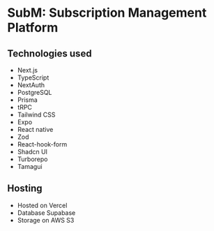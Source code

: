 # SubM: Subscription Management Platform

## Technologies used

- Next.js
- TypeScript
- NextAuth
- PostgreSQL
- Prisma
- tRPC
- Tailwind CSS
- Expo
- React native
- Zod
- React-hook-form
- Shadcn UI
- Turborepo
- Tamagui

## Hosting

- Hosted on Vercel
- Database Supabase
- Storage on AWS S3
